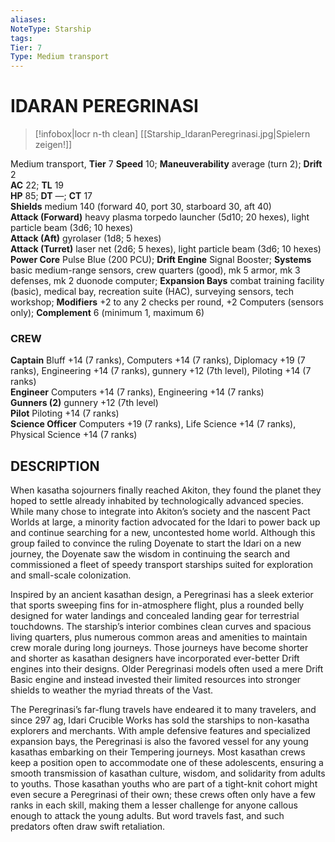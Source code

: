 ```yaml
---
aliases: 
NoteType: Starship
tags: 
Tier: 7
Type: Medium transport 
---
```

# IDARAN PEREGRINASI
> [!infobox|locr n-th clean]
>  [[Starship_IdaranPeregrinasi.jpg|Spielern zeigen!]]
> 
Medium transport, **Tier**  7 
**Speed** 10; **Maneuverability** average (turn 2); **Drift** 2  
**AC** 22; **TL** 19  
**HP** 85; **DT** —; **CT** 17  
**Shields** medium 140 (forward 40, port 30, starboard 30, aft 40)  
**Attack (Forward)** heavy plasma torpedo launcher (5d10; 20 hexes), light particle beam (3d6; 10 hexes)  
**Attack (Aft)** gyrolaser (1d8; 5 hexes)  
**Attack (Turret)** laser net (2d6; 5 hexes), light particle beam (3d6; 10 hexes)  
**Power Core** Pulse Blue (200 PCU); **Drift Engine** Signal Booster; **Systems** basic medium-range sensors, crew quarters (good), mk 5 armor, mk 3 defenses, mk 2 duonode computer; **Expansion Bays** combat training facility (basic), medical bay, recreation suite (HAC), surveying sensors, tech workshop; **Modifiers** +2 to any 2 checks per round, +2 Computers (sensors only); **Complement** 6 (minimum 1, maximum 6)

### CREW

**Captain** Bluff +14 (7 ranks), Computers +14 (7 ranks), Diplomacy +19 (7 ranks), Engineering +14 (7 ranks), gunnery +12 (7th level), Piloting +14 (7 ranks)  
**Engineer** Computers +14 (7 ranks), Engineering +14 (7 ranks)  
**Gunners (2)** gunnery +12 (7th level)  
**Pilot** Piloting +14 (7 ranks)  
**Science Officer** Computers +19 (7 ranks), Life Science +14 (7 ranks), Physical Science +14 (7 ranks)

## DESCRIPTION

When kasatha sojourners finally reached Akiton, they found the planet they hoped to settle already inhabited by technologically advanced species. While many chose to integrate into Akiton’s society and the nascent Pact Worlds at large, a minority faction advocated for the Idari to power back up and continue searching for a new, uncontested home world. Although this group failed to convince the ruling Doyenate to start the Idari on a new journey, the Doyenate saw the wisdom in continuing the search and commissioned a fleet of speedy transport starships suited for exploration and small-scale colonization.  
  
Inspired by an ancient kasathan design, a Peregrinasi has a sleek exterior that sports sweeping fins for in-atmosphere flight, plus a rounded belly designed for water landings and concealed landing gear for terrestrial touchdowns. The starship’s interior combines clean curves and spacious living quarters, plus numerous common areas and amenities to maintain crew morale during long journeys. Those journeys have become shorter and shorter as kasathan designers have incorporated ever-better Drift engines into their designs. Older Peregrinasi models often used a mere Drift Basic engine and instead invested their limited resources into stronger shields to weather the myriad threats of the Vast.  
  
The Peregrinasi’s far-flung travels have endeared it to many travelers, and since 297 ag, Idari Crucible Works has sold the starships to non-kasatha explorers and merchants. With ample defensive features and specialized expansion bays, the Peregrinasi is also the favored vessel for any young kasathas embarking on their Tempering journeys. Most kasathan crews keep a position open to accommodate one of these adolescents, ensuring a smooth transmission of kasathan culture, wisdom, and solidarity from adults to youths. Those kasathan youths who are part of a tight-knit cohort might even secure a Peregrinasi of their own; these crews often only have a few ranks in each skill, making them a lesser challenge for anyone callous enough to attack the young adults. But word travels fast, and such predators often draw swift retaliation.
